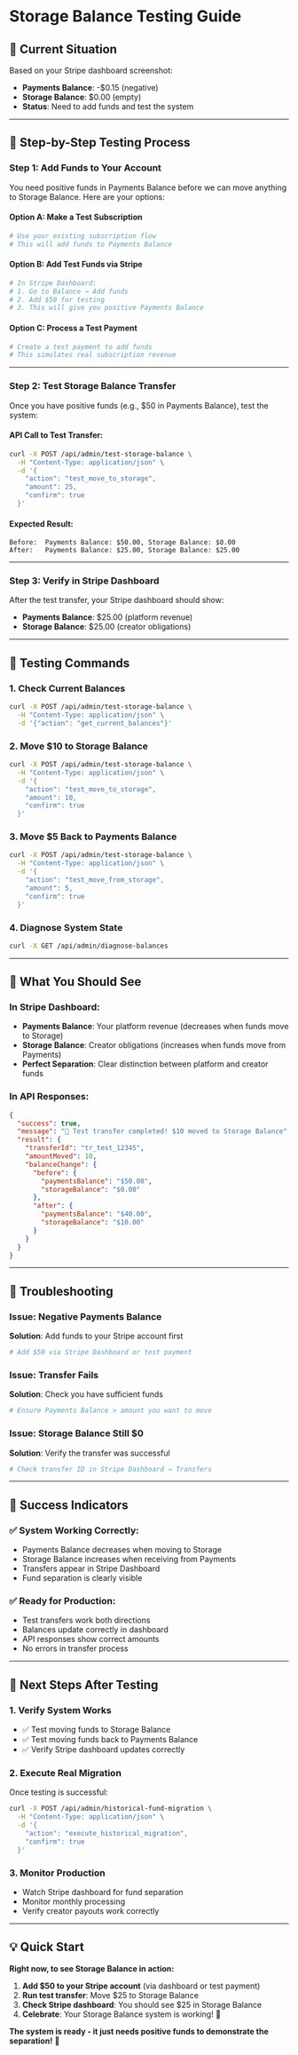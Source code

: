 # Storage Balance Testing Guide

## 🎯 **Current Situation**

Based on your Stripe dashboard screenshot:
- **Payments Balance**: -$0.15 (negative)
- **Storage Balance**: $0.00 (empty)
- **Status**: Need to add funds and test the system

---

## 🚀 **Step-by-Step Testing Process**

### **Step 1: Add Funds to Your Account**

You need positive funds in Payments Balance before we can move anything to Storage Balance. Here are your options:

#### **Option A: Make a Test Subscription**
```bash
# Use your existing subscription flow
# This will add funds to Payments Balance
```

#### **Option B: Add Test Funds via Stripe**
```bash
# In Stripe Dashboard:
# 1. Go to Balance → Add funds
# 2. Add $50 for testing
# 3. This will give you positive Payments Balance
```

#### **Option C: Process a Test Payment**
```bash
# Create a test payment to add funds
# This simulates real subscription revenue
```

---

### **Step 2: Test Storage Balance Transfer**

Once you have positive funds (e.g., $50 in Payments Balance), test the system:

#### **API Call to Test Transfer:**
```bash
curl -X POST /api/admin/test-storage-balance \
  -H "Content-Type: application/json" \
  -d '{
    "action": "test_move_to_storage",
    "amount": 25,
    "confirm": true
  }'
```

#### **Expected Result:**
```
Before:  Payments Balance: $50.00, Storage Balance: $0.00
After:   Payments Balance: $25.00, Storage Balance: $25.00
```

---

### **Step 3: Verify in Stripe Dashboard**

After the test transfer, your Stripe dashboard should show:
- **Payments Balance**: $25.00 (platform revenue)
- **Storage Balance**: $25.00 (creator obligations)

---

## 🧪 **Testing Commands**

### **1. Check Current Balances**
```bash
curl -X POST /api/admin/test-storage-balance \
  -H "Content-Type: application/json" \
  -d '{"action": "get_current_balances"}'
```

### **2. Move $10 to Storage Balance**
```bash
curl -X POST /api/admin/test-storage-balance \
  -H "Content-Type: application/json" \
  -d '{
    "action": "test_move_to_storage",
    "amount": 10,
    "confirm": true
  }'
```

### **3. Move $5 Back to Payments Balance**
```bash
curl -X POST /api/admin/test-storage-balance \
  -H "Content-Type: application/json" \
  -d '{
    "action": "test_move_from_storage",
    "amount": 5,
    "confirm": true
  }'
```

### **4. Diagnose System State**
```bash
curl -X GET /api/admin/diagnose-balances
```

---

## 🎯 **What You Should See**

### **In Stripe Dashboard:**
- **Payments Balance**: Your platform revenue (decreases when funds move to Storage)
- **Storage Balance**: Creator obligations (increases when funds move from Payments)
- **Perfect Separation**: Clear distinction between platform and creator funds

### **In API Responses:**
```json
{
  "success": true,
  "message": "🎉 Test transfer completed! $10 moved to Storage Balance",
  "result": {
    "transferId": "tr_test_12345",
    "amountMoved": 10,
    "balanceChange": {
      "before": {
        "paymentsBalance": "$50.00",
        "storageBalance": "$0.00"
      },
      "after": {
        "paymentsBalance": "$40.00",
        "storageBalance": "$10.00"
      }
    }
  }
}
```

---

## 🔧 **Troubleshooting**

### **Issue: Negative Payments Balance**
**Solution**: Add funds to your Stripe account first
```bash
# Add $50 via Stripe Dashboard or test payment
```

### **Issue: Transfer Fails**
**Solution**: Check you have sufficient funds
```bash
# Ensure Payments Balance > amount you want to move
```

### **Issue: Storage Balance Still $0**
**Solution**: Verify the transfer was successful
```bash
# Check transfer ID in Stripe Dashboard → Transfers
```

---

## 🎉 **Success Indicators**

### **✅ System Working Correctly:**
- Payments Balance decreases when moving to Storage
- Storage Balance increases when receiving from Payments
- Transfers appear in Stripe Dashboard
- Fund separation is clearly visible

### **✅ Ready for Production:**
- Test transfers work both directions
- Balances update correctly in dashboard
- API responses show correct amounts
- No errors in transfer process

---

## 🚀 **Next Steps After Testing**

### **1. Verify System Works**
- ✅ Test moving funds to Storage Balance
- ✅ Test moving funds back to Payments Balance
- ✅ Verify Stripe dashboard updates correctly

### **2. Execute Real Migration**
Once testing is successful:
```bash
curl -X POST /api/admin/historical-fund-migration \
  -H "Content-Type: application/json" \
  -d '{
    "action": "execute_historical_migration",
    "confirm": true
  }'
```

### **3. Monitor Production**
- Watch Stripe dashboard for fund separation
- Monitor monthly processing
- Verify creator payouts work correctly

---

## 💡 **Quick Start**

**Right now, to see Storage Balance in action:**

1. **Add $50 to your Stripe account** (via dashboard or test payment)
2. **Run test transfer**: Move $25 to Storage Balance
3. **Check Stripe dashboard**: You should see $25 in Storage Balance
4. **Celebrate**: Your Storage Balance system is working! 🎉

**The system is ready - it just needs positive funds to demonstrate the separation!** 🚀
